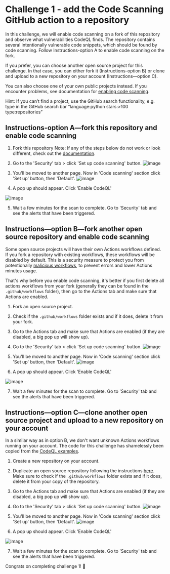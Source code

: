# Challenge 1 - add the Code Scanning GitHub action to a repository
In this challenge, we will enable code scanning on a fork of this repository and observe what vulnerabilities CodeQL finds. The repository contains several intentionally vulnerable code snippets, which should be found by code scanning. Follow Instructions-option A to enable code scanning on the fork. 

If you prefer, you can choose another open source project for this challenge. In that case, you can either fork it (Instructions-option B) or clone and upload to a new repository on your account (Instructions—option C).

You can also choose one of your own public projects instead. If you encounter problems, see documentation for [enabling code scanning](https://docs.github.com/en/code-security/code-scanning/automatically-scanning-your-code-for-vulnerabilities-and-errors/configuring-code-scanning-for-a-repository#configuring-code-scanning-automatically). 

Hint: If you can’t find a project, use the GitHub search functionality, e.g. type in the GitHub search bar “language:python  stars:>100 type:repositories”

## Instructions-option A—fork this repository and enable code scanning

1. Fork this repository
Note: If any of the steps below do not work or look different, check out the [documentation](https://docs.github.com/en/code-security/code-scanning/automatically-scanning-your-code-for-vulnerabilities-and-errors/configuring-code-scanning-for-a-repository#configuring-code-scanning-automatically).

2. Go to the 'Security' tab > click 'Set up code scanning' button.
![image](https://user-images.githubusercontent.com/102833689/236031191-09a7fc6e-cc6c-4001-853d-170d87c18a88.png)

3. You'll be moved to another page. Now in 'Code scanning' section click 'Set up' button, then 'Default'.
![image](https://user-images.githubusercontent.com/102833689/236031570-fd77279c-bb4f-422b-847c-f9d790929b1e.png)

4. A pop up should appear. Click 'Enable CodeQL'

![image](https://user-images.githubusercontent.com/102833689/236031879-815c0e57-d2d2-4d3d-bb4b-d7553c76de94.png)

5. Wait a few minutes for the scan to complete. Go to 'Security' tab and see the alerts that have been triggered.

## Instructions—option B—fork another open source repository and enable code scanning
Some open source projects will have their own Actions workflows defined. If you fork a repository with existing workflows, these workflows will be disabled by default. This is a security measure to protect you from potentionally [malicious workflows](https://securitylab.github.com/research/github-actions-preventing-pwn-requests/), to prevent errors and lower Actions minutes usage. 

That's why before you enable code scanning, it's better if you first delete all actions workflows from your fork (generally they can be found in the `.github/workflows` folder), then go to the Actions tab and make sure that Actions are enabled.

1. Fork an open source project.

2. Check if the `.github/workflows` folder exists and if it does, delete it from your fork.

3. Go to the Actions tab and make sure that Actions are enabled (if they are disabled, a big pop up will show up).

4. Go to the 'Security' tab > click 'Set up code scanning' button.
![image](https://user-images.githubusercontent.com/102833689/236031191-09a7fc6e-cc6c-4001-853d-170d87c18a88.png)

5. You'll be moved to another page. Now in 'Code scanning' section click 'Set up' button, then 'Default'.
![image](https://user-images.githubusercontent.com/102833689/236031570-fd77279c-bb4f-422b-847c-f9d790929b1e.png)

6. A pop up should appear. Click 'Enable CodeQL'

![image](https://user-images.githubusercontent.com/102833689/236031879-815c0e57-d2d2-4d3d-bb4b-d7553c76de94.png)

7. Wait a few minutes for the scan to complete. Go to 'Security' tab and see the alerts that have been triggered.

## Instructions—option C—clone another open source project and upload to a new repository on your account

In a similar way as in option B, we don't want unknown Actions workflows running on your account.
The code for this challenge has shamelessly been copied from the [CodeQL examples](https://github.com/github/codeql/blob/main/python/ql/src/Security/CWE-089/examples/sql_injection.py).

1. Create a new repository on your account.

2. Duplicate an open source repository following the instructions [here](https://docs.github.com/en/repositories/creating-and-managing-repositories/duplicating-a-repository). Make sure to check if the `.github/workflows` folder exists and if it does, delete it from your copy of the repository.

3. Go to the Actions tab and make sure that Actions are enabled (if they are disabled, a big pop up will show up).

4. Go to the 'Security' tab > click 'Set up code scanning' button.
![image](https://user-images.githubusercontent.com/102833689/236031191-09a7fc6e-cc6c-4001-853d-170d87c18a88.png)

5. You'll be moved to another page. Now in 'Code scanning' section click 'Set up' button, then 'Default'.
![image](https://user-images.githubusercontent.com/102833689/236031570-fd77279c-bb4f-422b-847c-f9d790929b1e.png)

6. A pop up should appear. Click 'Enable CodeQL'

![image](https://user-images.githubusercontent.com/102833689/236031879-815c0e57-d2d2-4d3d-bb4b-d7553c76de94.png)

7. Wait a few minutes for the scan to complete. Go to 'Security' tab and see the alerts that have been triggered.

Congrats on completing challenge 1! 🎉

